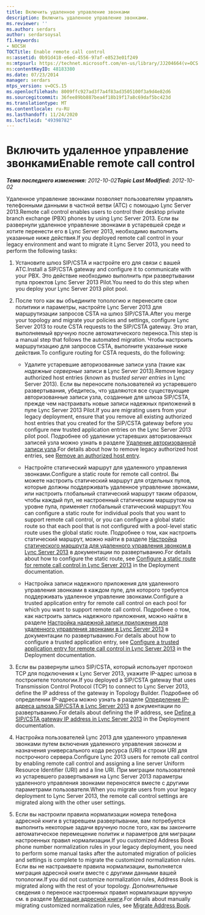 ```yaml
---
title: Включить удаленное управление звонками
description: Включить удаленное управление звонками.
ms.reviewer: ''
ms.author: serdars
author: serdarsoysal
f1.keywords:
- NOCSH
TOCTitle: Enable remote call control
ms:assetid: 0b91d418-e6ed-4556-97af-e8523e01f249
ms:mtpsurl: https://technet.microsoft.com/en-us/library/JJ204664(v=OCS.15)
ms:contentKeyID: 48183380
ms.date: 07/23/2014
manager: serdars
mtps_version: v=OCS.15
ms.openlocfilehash: 8009ffc927ad3f7a4f83ad3505100f3a9d4e82d6
ms.sourcegitcommit: 36fee89bb887bea4f18b19f17a8c69daf5bc423d
ms.translationtype: MT
ms.contentlocale: ru-RU
ms.lasthandoff: 11/24/2020
ms.locfileid: "49398782"
---
```

# <a name="enable-remote-call-control"></a><span data-ttu-id="8f203-103">Включить удаленное управление звонками</span><span class="sxs-lookup"><span data-stu-id="8f203-103">Enable remote call control</span></span>

<div data-xmlns="http://www.w3.org/1999/xhtml">

<div class="topic" data-xmlns="http://www.w3.org/1999/xhtml" data-msxsl="urn:schemas-microsoft-com:xslt" data-cs="https://msdn.microsoft.com/">

<div data-asp="https://msdn2.microsoft.com/asp">



</div>

<div id="mainSection">

<div id="mainBody"><span data-ttu-id="8f203-104">

<span> </span></span><span class="sxs-lookup"><span data-stu-id="8f203-104">

<span> </span></span></span>

<span data-ttu-id="8f203-105">_**Тема последнего изменения:** 2012-10-02_</span><span class="sxs-lookup"><span data-stu-id="8f203-105">_**Topic Last Modified:** 2012-10-02_</span></span>

<span data-ttu-id="8f203-106">Удаленное управление звонками позволяет пользователям управлять телефонными данными в частной ветви (АТС) с помощью Lync Server 2013.</span><span class="sxs-lookup"><span data-stu-id="8f203-106">Remote call control enables users to control their desktop private branch exchange (PBX) phones by using Lync Server 2013.</span></span> <span data-ttu-id="8f203-107">Если вы развернули удаленное управление звонками в устаревшей среде и хотите перенести его в Lync Server 2013, необходимо выполнить указанные ниже действия.</span><span class="sxs-lookup"><span data-stu-id="8f203-107">If you deployed remote call control in your legacy environment and want to migrate it Lync Server 2013, you need to perform the following tasks:</span></span>

1.  <span data-ttu-id="8f203-108">Установите шлюз SIP/CSTA и настройте его для связи с вашей АТС.</span><span class="sxs-lookup"><span data-stu-id="8f203-108">Install a SIP/CSTA gateway and configure it to communicate with your PBX.</span></span> <span data-ttu-id="8f203-109">Это действие необходимо выполнить при развертывании пула проектов Lync Server 2013 Pilot.</span><span class="sxs-lookup"><span data-stu-id="8f203-109">You need to do this step when you deploy your Lync Server 2013 pilot pool.</span></span>

2.  <span data-ttu-id="8f203-110">После того как вы объедините топологию и перенесите свои политики и параметры, настройте Lync Server 2013 для маршрутизации запросов CSTA на шлюз SIP/CSTA.</span><span class="sxs-lookup"><span data-stu-id="8f203-110">After you merge your topology and migrate your policies and settings, configure Lync Server 2013 to route CSTA requests to the SIP/CSTA gateway.</span></span> <span data-ttu-id="8f203-111">Это этап, выполняемый вручную после автоматического переноса.</span><span class="sxs-lookup"><span data-stu-id="8f203-111">This step is a manual step that follows the automated migration.</span></span> <span data-ttu-id="8f203-112">Чтобы настроить маршрутизацию для запросов CSTA, выполните указанные ниже действия.</span><span class="sxs-lookup"><span data-stu-id="8f203-112">To configure routing for CSTA requests, do the following:</span></span>
    
      - <span data-ttu-id="8f203-113">Удалите устаревшие авторизованные записи узла (такие как *надежные серверные* записи в Lync Server 2013).</span><span class="sxs-lookup"><span data-stu-id="8f203-113">Remove legacy authorized host entries (known as *trusted server entries* in Lync Server 2013).</span></span> <span data-ttu-id="8f203-114">Если вы переносите пользователей из устаревшего развертывания, убедитесь, что удаляются все существующие авторизованные записи узла, созданные для шлюза SIP/CSTA, прежде чем настраивать новые записи надежных приложений в пуле Lync Server 2013 Pilot.</span><span class="sxs-lookup"><span data-stu-id="8f203-114">If you are migrating users from your legacy deployment, ensure that you remove all existing authorized host entries that you created for the SIP/CSTA gateway before you configure new trusted application entries on the Lync Server 2013 pilot pool.</span></span> <span data-ttu-id="8f203-115">Подробнее об удалении устаревших авторизованных записей узла можно узнать в разделе [Удаление авторизованной записи узла](remove-an-authorized-host-entry.md).</span><span class="sxs-lookup"><span data-stu-id="8f203-115">For details about how to remove legacy authorized host entries, see [Remove an authorized host entry](remove-an-authorized-host-entry.md).</span></span>
    
      - <span data-ttu-id="8f203-116">Настройте статический маршрут для удаленного управления звонками.</span><span class="sxs-lookup"><span data-stu-id="8f203-116">Configure a static route for remote call control.</span></span> <span data-ttu-id="8f203-117">Вы можете настроить статический маршрут для отдельных пулов, которые должны поддерживать удаленное управление звонками, или настроить глобальный статический маршрут таким образом, чтобы каждый пул, не настроенный статическим маршрутом на уровне пула, применяет глобальный статический маршрут.</span><span class="sxs-lookup"><span data-stu-id="8f203-117">You can configure a static route for individual pools that you want to support remote call control, or you can configure a global static route so that each pool that is not configured with a pool-level static route uses the global static route.</span></span> <span data-ttu-id="8f203-118">Подробнее о том, как настроить статический маршрут, можно найти в разделе [Настройка статического маршрута для удаленного управления звонком в Lync Server 2013](lync-server-2013-configure-a-static-route-for-remote-call-control.md) в документации по развертыванию.</span><span class="sxs-lookup"><span data-stu-id="8f203-118">For details about how to configure the static route, see [Configure a static route for remote call control in Lync Server 2013](lync-server-2013-configure-a-static-route-for-remote-call-control.md) in the Deployment documentation.</span></span>
    
      - <span data-ttu-id="8f203-119">Настройка записи надежного приложения для удаленного управления звонками в каждом пуле, для которого требуется поддерживать удаленное управление звонками.</span><span class="sxs-lookup"><span data-stu-id="8f203-119">Configure a trusted application entry for remote call control on each pool for which you want to support remote call control.</span></span> <span data-ttu-id="8f203-120">Подробнее о том, как настроить запись надежного приложения, можно найти в разделе [Настройка надежной записи приложения для удаленного управления звонками в Lync Server 2013](lync-server-2013-configure-a-trusted-application-entry-for-remote-call-control.md) в документации по развертыванию.</span><span class="sxs-lookup"><span data-stu-id="8f203-120">For details about how to configure a trusted application entry, see [Configure a trusted application entry for remote call control in Lync Server 2013](lync-server-2013-configure-a-trusted-application-entry-for-remote-call-control.md) in the Deployment documentation.</span></span>

3.  <span data-ttu-id="8f203-121">Если вы развернули шлюз SIP/CSTA, который использует протокол TCP для подключения к Lync Server 2013, укажите IP-адрес шлюза в построителе топологии.</span><span class="sxs-lookup"><span data-stu-id="8f203-121">If you deployed a SIP/CSTA gateway that uses Transmission Control Protocol (TCP) to connect to Lync Server 2013, define the IP address of the gateway in Topology Builder.</span></span> <span data-ttu-id="8f203-122">Подробнее об определении IP-адреса можно узнать в разделе [Определение IP-адреса шлюза SIP/CSTA в Lync Server 2013](lync-server-2013-define-a-sip-csta-gateway-ip-address.md) в документации по развертыванию.</span><span class="sxs-lookup"><span data-stu-id="8f203-122">For details about defining the IP address, see [Define a SIP/CSTA gateway IP address in Lync Server 2013](lync-server-2013-define-a-sip-csta-gateway-ip-address.md) in the Deployment documentation.</span></span>

4.  <span data-ttu-id="8f203-123">Настройка пользователей Lync 2013 для удаленного управления звонками путем включения удаленного управления звонком и назначения универсального кода ресурса (URI) и строки URI для построчного сервера.</span><span class="sxs-lookup"><span data-stu-id="8f203-123">Configure Lync 2013 users for remote call control by enabling remote call control and assigning a line server Uniform Resource Identifier (URI) and a line URI.</span></span> <span data-ttu-id="8f203-124">При миграции пользователей из устаревшего развертывания на Lync Server 2013 параметры удаленного управления звонками переносятся вместе с другими параметрами пользователя.</span><span class="sxs-lookup"><span data-stu-id="8f203-124">When you migrate users from your legacy deployment to Lync Server 2013, the remote call control settings are migrated along with the other user settings.</span></span>

5.  <span data-ttu-id="8f203-125">Если вы настроили правила нормализации номера телефона адресной книги в устаревшем развертывании, вам потребуется выполнить некоторые задачи вручную после того, как вы закончите автоматическое перемещение политик и параметров для миграции настроенных правил нормализации.</span><span class="sxs-lookup"><span data-stu-id="8f203-125">If you customized Address Book phone number normalization rules in your legacy deployment, you need to perform some manual tasks after the automated migration of policies and settings is complete to migrate the customized normalization rules.</span></span> <span data-ttu-id="8f203-126">Если вы не настраиваете правила нормализации, выполняется миграция адресной книги вместе с другими данными вашей топологии.</span><span class="sxs-lookup"><span data-stu-id="8f203-126">If you did not customize normalization rules, Address Book is migrated along with the rest of your topology.</span></span> <span data-ttu-id="8f203-127">Дополнительные сведения о переносе настроенных правил нормализации вручную см. в разделе [Миграция адресной книги](migrate-address-book.md).</span><span class="sxs-lookup"><span data-stu-id="8f203-127">For details about manually migrating customized normalization rules, see [Migrate Address Book](migrate-address-book.md).</span></span>

<span data-ttu-id="8f203-128"></div>

<span> </span>

</div>

</div>

</span><span class="sxs-lookup"><span data-stu-id="8f203-128"></div>

<span> </span>

</div>

</div>

</span></span></div>

